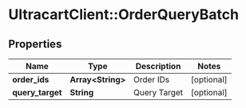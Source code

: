 # UltracartClient::OrderQueryBatch

## Properties
Name | Type | Description | Notes
------------ | ------------- | ------------- | -------------
**order_ids** | **Array&lt;String&gt;** | Order IDs | [optional] 
**query_target** | **String** | Query Target | [optional] 


